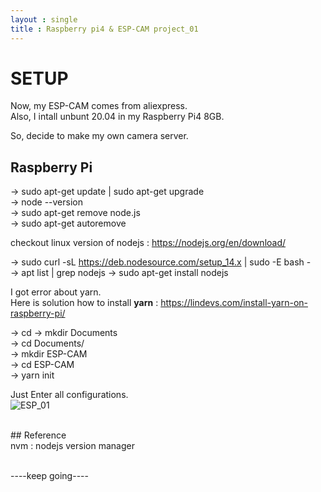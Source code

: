 ```yaml
---
layout : single
title : Raspberry pi4 & ESP-CAM project_01
---
```


# SETUP

Now, my ESP-CAM comes from aliexpress.  
Also, I intall unbunt 20.04 in my Raspberry Pi4 8GB.  
  
So, decide to make my own camera server.  


## Raspberry Pi  
-> sudo apt-get update | sudo apt-get upgrade <br>
-> node --version <br>
-> sudo apt-get remove node.js <br>
-> sudo apt-get autoremove <br>
  
  
checkout linux version of nodejs : <https://nodejs.org/en/download/>  
 
 
-> sudo curl -sL https://deb.nodesource.com/setup_14.x | sudo -E bash -  
-> apt list | grep nodejs
-> sudo apt-get install nodejs  
  
I got error about yarn.  
Here is solution how to install **yarn** : <https://lindevs.com/install-yarn-on-raspberry-pi/>  
  
-> cd
-> mkdir Documents <br>
-> cd Documents/ <br>
-> mkdir ESP-CAM <br>
-> cd ESP-CAM <br>
-> yarn init <br>


 Just Enter all configurations. <br>
![ESP_01](https://user-images.githubusercontent.com/32934089/131688614-474dddbe-fa46-4913-ab68-9adfa7dacf3d.JPG)

<br>
## Reference <br>
nvm : nodejs version manager <br>
<https://github.com/nvm-sh/nvm> <br>
   

----keep going----
